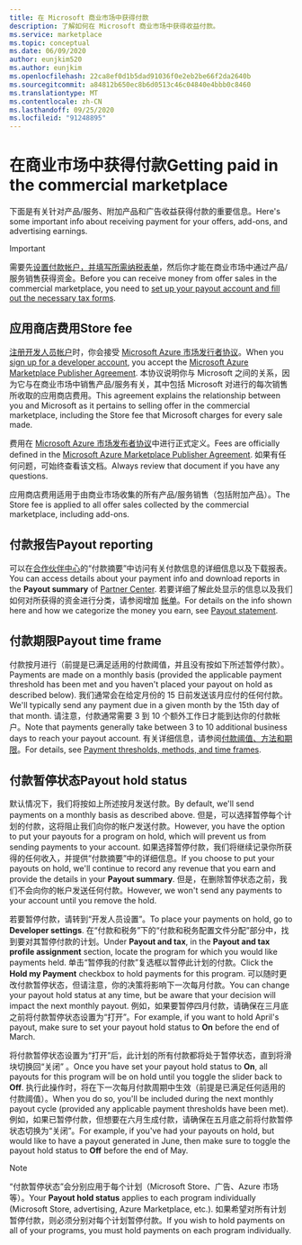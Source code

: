 ```yaml
---
title: 在 Microsoft 商业市场中获得付款
description: 了解如何在 Microsoft 商业市场中获得收益付款。
ms.service: marketplace
ms.topic: conceptual
ms.date: 06/09/2020
author: eunjkim520
ms.author: eunjkim
ms.openlocfilehash: 22ca8ef0d1b5dad91036f0e2eb2be66f2da2640b
ms.sourcegitcommit: a84812b650ec8b6d0513c46c04840e4bbb0c8460
ms.translationtype: MT
ms.contentlocale: zh-CN
ms.lasthandoff: 09/25/2020
ms.locfileid: "91248895"
---
```

# <a name="getting-paid-in-the-commercial-marketplace"></a><span data-ttu-id="322c4-103">在商业市场中获得付款</span><span class="sxs-lookup"><span data-stu-id="322c4-103">Getting paid in the commercial marketplace</span></span>

<span data-ttu-id="322c4-104">下面是有关针对产品/服务、附加产品和广告收益获得付款的重要信息。</span><span class="sxs-lookup"><span data-stu-id="322c4-104">Here's some important info about receiving payment for your offers, add-ons, and advertising earnings.</span></span>

> [!IMPORTANT]
> <span data-ttu-id="322c4-105">需要先[设置付款帐户，并填写所需纳税表单](/azure/marketplace/marketplace-payout-account-setup)，然后你才能在商业市场中通过产品/服务销售获得资金。</span><span class="sxs-lookup"><span data-stu-id="322c4-105">Before you can receive money from offer sales in the commercial marketplace, you need to [set up your payout account and fill out the necessary tax forms](/azure/marketplace/marketplace-payout-account-setup).</span></span>

## <a name="store-fee"></a><span data-ttu-id="322c4-106">应用商店费用</span><span class="sxs-lookup"><span data-stu-id="322c4-106">Store fee</span></span>

<span data-ttu-id="322c4-107">[注册开发人员帐户](https://go.microsoft.com/fwlink/p/?LinkID=615100)时，你会接受 [Microsoft Azure 市场发行者协议](https://go.microsoft.com/fwlink/p/?LinkID=699560)。</span><span class="sxs-lookup"><span data-stu-id="322c4-107">When you [sign up for a developer account](https://go.microsoft.com/fwlink/p/?LinkID=615100), you accept the [Microsoft Azure Marketplace Publisher Agreement](https://go.microsoft.com/fwlink/p/?LinkID=699560).</span></span> <span data-ttu-id="322c4-108">本协议说明你与 Microsoft 之间的关系，因为它与在商业市场中销售产品/服务有关，其中包括 Microsoft 对进行的每次销售所收取的应用商店费用。</span><span class="sxs-lookup"><span data-stu-id="322c4-108">This agreement explains the relationship between you and Microsoft as it pertains to selling offer in the commercial marketplace, including the Store fee that Microsoft charges for every sale made.</span></span>

<span data-ttu-id="322c4-109">费用在 [Microsoft Azure 市场发布者协议](https://go.microsoft.com/fwlink/p/?LinkID=699560)中进行正式定义。</span><span class="sxs-lookup"><span data-stu-id="322c4-109">Fees are officially defined in the [Microsoft Azure Marketplace Publisher Agreement](https://go.microsoft.com/fwlink/p/?LinkID=699560).</span></span> <span data-ttu-id="322c4-110">如果有任何问题，可始终查看该文档。</span><span class="sxs-lookup"><span data-stu-id="322c4-110">Always review that document if you have any questions.</span></span>

<span data-ttu-id="322c4-111">应用商店费用适用于由商业市场收集的所有产品/服务销售（包括附加产品）。</span><span class="sxs-lookup"><span data-stu-id="322c4-111">The Store fee is applied to all offer sales collected by the commercial marketplace, including add-ons.</span></span>

## <a name="payout-reporting"></a><span data-ttu-id="322c4-112">付款报告</span><span class="sxs-lookup"><span data-stu-id="322c4-112">Payout reporting</span></span>

<span data-ttu-id="322c4-113">可以在[合作伙伴中心](https://partner.microsoft.com/dashboard)的“付款摘要”中访问有关付款信息的详细信息以及下载报表。</span><span class="sxs-lookup"><span data-stu-id="322c4-113">You can access details about your payment info and download reports in the **Payout summary** of [Partner Center](https://partner.microsoft.com/dashboard).</span></span> <span data-ttu-id="322c4-114">若要详细了解此处显示的信息以及我们如何对所获得的资金进行分类，请参阅增加 [帐单](payout-statement.md)。</span><span class="sxs-lookup"><span data-stu-id="322c4-114">For details on the info shown here and how we categorize the money you earn, see [Payout statement](payout-statement.md).</span></span>

## <a name="payout-time-frame"></a><span data-ttu-id="322c4-115">付款期限</span><span class="sxs-lookup"><span data-stu-id="322c4-115">Payout time frame</span></span>

<span data-ttu-id="322c4-116">付款按月进行（前提是已满足适用的付款阈值，并且没有按如下所述暂停付款）。</span><span class="sxs-lookup"><span data-stu-id="322c4-116">Payments are made on a monthly basis (provided the applicable payment threshold has been met and you haven't placed your payout on hold as described below).</span></span> <span data-ttu-id="322c4-117">我们通常会在给定月份的 15 日前发送该月应付的任何付款。</span><span class="sxs-lookup"><span data-stu-id="322c4-117">We'll typically send any payment due in a given month by the 15th day of that month.</span></span> <span data-ttu-id="322c4-118">请注意，付款通常需要 3 到 10 个额外工作日才能到达你的付款帐户。</span><span class="sxs-lookup"><span data-stu-id="322c4-118">Note that payments generally take between 3 to 10 additional business days to reach your payout account.</span></span> <span data-ttu-id="322c4-119">有关详细信息，请参阅[付款阈值、方法和期限](payment-thresholds-methods-timeframes.md)。</span><span class="sxs-lookup"><span data-stu-id="322c4-119">For details, see [Payment thresholds, methods, and time frames](payment-thresholds-methods-timeframes.md).</span></span>

## <a name="payout-hold-status"></a><span data-ttu-id="322c4-120">付款暂停状态</span><span class="sxs-lookup"><span data-stu-id="322c4-120">Payout hold status</span></span>

<span data-ttu-id="322c4-121">默认情况下，我们将按如上所述按月发送付款。</span><span class="sxs-lookup"><span data-stu-id="322c4-121">By default, we'll send payments on a monthly basis as described above.</span></span> <span data-ttu-id="322c4-122">但是，可以选择暂停每个计划的付款，这将阻止我们向你的帐户发送付款。</span><span class="sxs-lookup"><span data-stu-id="322c4-122">However, you have the option to put your payouts for a program on hold, which will prevent us from sending payments to your account.</span></span> <span data-ttu-id="322c4-123">如果选择暂停付款，我们将继续记录你所获得的任何收入，并提供“付款摘要”中的详细信息。</span><span class="sxs-lookup"><span data-stu-id="322c4-123">If you choose to put your payouts on hold, we'll continue to record any revenue that you earn and provide the details in your **Payout summary**.</span></span> <span data-ttu-id="322c4-124">但是，在删除暂停状态之前，我们不会向你的帐户发送任何付款。</span><span class="sxs-lookup"><span data-stu-id="322c4-124">However, we won't send any payments to your account until you remove the hold.</span></span>

<span data-ttu-id="322c4-125">若要暂停付款，请转到“开发人员设置”。</span><span class="sxs-lookup"><span data-stu-id="322c4-125">To place your payments on hold, go to **Developer settings**.</span></span> <span data-ttu-id="322c4-126">在“付款和税务”下的“付款和税务配置文件分配”部分中，找到要对其暂停付款的计划。</span><span class="sxs-lookup"><span data-stu-id="322c4-126">Under **Payout and tax**, in the **Payout and tax profile assignment** section, locate the program for which you would like payments held.</span></span> <span data-ttu-id="322c4-127">单击“暂停我的付款”复选框以暂停此计划的付款。</span><span class="sxs-lookup"><span data-stu-id="322c4-127">Click the **Hold my Payment** checkbox to hold payments for this program.</span></span> <span data-ttu-id="322c4-128">可以随时更改付款暂停状态，但请注意，你的决策将影响下一次每月付款。</span><span class="sxs-lookup"><span data-stu-id="322c4-128">You can change your payout hold status at any time, but be aware that your decision will impact the next monthly payout.</span></span> <span data-ttu-id="322c4-129">例如，如果要暂停四月付款，请确保在三月底之前将付款暂停状态设置为“打开”。</span><span class="sxs-lookup"><span data-stu-id="322c4-129">For example, if you want to hold April's payout, make sure to set your payout hold status to **On** before the end of March.</span></span>

<span data-ttu-id="322c4-130">将付款暂停状态设置为“打开”后，此计划的所有付款都将处于暂停状态，直到将滑块切换回“关闭” 。</span><span class="sxs-lookup"><span data-stu-id="322c4-130">Once you have set your payout hold status to **On**, all payouts for this program will be on hold until you toggle the slider back to **Off**.</span></span> <span data-ttu-id="322c4-131">执行此操作时，将在下一次每月付款周期中生效（前提是已满足任何适用的付款阈值）。</span><span class="sxs-lookup"><span data-stu-id="322c4-131">When you do so, you'll be included during the next monthly payout cycle (provided any applicable payment thresholds have been met).</span></span> <span data-ttu-id="322c4-132">例如，如果已暂停付款，但想要在六月生成付款，请确保在五月底之前将付款暂停状态切换为“关闭”。</span><span class="sxs-lookup"><span data-stu-id="322c4-132">For example, if you've had your payouts on hold, but would like to have a payout generated in June, then make sure to toggle the payout hold status to **Off** before the end of May.</span></span>

> [!NOTE]
> <span data-ttu-id="322c4-133">“付款暂停状态”会分别应用于每个计划（Microsoft Store、广告、Azure 市场等）。</span><span class="sxs-lookup"><span data-stu-id="322c4-133">Your **Payout hold status** applies to each program individually (Microsoft Store, advertising, Azure Marketplace, etc.).</span></span> <span data-ttu-id="322c4-134">如果希望对所有计划暂停付款，则必须分别对每个计划暂停付款。</span><span class="sxs-lookup"><span data-stu-id="322c4-134">If you wish to hold payments on all of your programs, you must hold payments on each program individually.</span></span>

